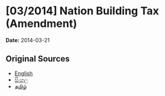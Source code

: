 # [03/2014] Nation Building Tax (Amendment)

**Date:** 2014-03-21

## Original Sources

- [English](https://documents.gov.lk/view/bills/2014/3/03-2014_E.pdf)
- [සිංහල](https://documents.gov.lk/view/bills/2014/3/03-2014_S.pdf)
- [தமிழ்](https://documents.gov.lk/view/bills/2014/3/03-2014_T.pdf)
